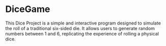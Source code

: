 # DiceGame
This Dice Project is a simple and interactive program designed to simulate the roll of a traditional six-sided die. It allows users to generate random numbers between 1 and 6, replicating the experience of rolling a physical dice.
